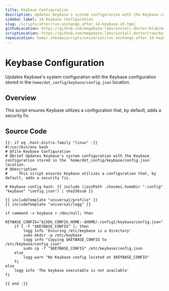 ```yaml
---
title: Keybase Configuration
description: Updates Keybase's system configuration with the Keybase configuration stored in the `home/dot_config/keybase/config.json` location.
sidebar_label: 14 Keybase Configuration
slug: /scripts/after/run_onchange_after_14-keybase.sh.tmpl
githubLocation: https://github.com/megabyte-labs/install.doctor/blob/master/home/.chezmoiscripts/universal/run_onchange_after_14-keybase.sh.tmpl
scriptLocation: https://github.com/megabyte-labs/install.doctor/raw/master/home/.chezmoiscripts/universal/run_onchange_after_14-keybase.sh.tmpl
repoLocation: home/.chezmoiscripts/universal/run_onchange_after_14-keybase.sh.tmpl
---
```

# Keybase Configuration

Updates Keybase's system configuration with the Keybase configuration stored in the `home/dot_config/keybase/config.json` location.

## Overview

This script ensures Keybase utilizes a configuration that, by default, adds a security fix.



## Source Code

```
{{- if eq .host.distro.family "linux" -}}
#!/usr/bin/env bash
# @file Keybase Configuration
# @brief Updates Keybase's system configuration with the Keybase configuration stored in the `home/dot_config/keybase/config.json` location.
# @description
#     This script ensures Keybase utilizes a configuration that, by default, adds a security fix.

# Keybase config hash: {{ include (joinPath .chezmoi.homeDir ".config" "keybase" "config.json") | sha256sum }}

{{ includeTemplate "universal/profile" }}
{{ includeTemplate "universal/logg" }}

if command -v keybase > /dev/null; then
    KEYBASE_CONFIG="${XDG_CONFIG_HOME:-$HOME/.config}/keybase/config.json"
    if [ -f "$KEYBASE_CONFIG" ]; then
        logg info 'Ensuring /etc/keybase is a directory'
        sudo mkdir -p /etc/keybase
        logg info "Copying $KEYBASE_CONFIG to /etc/keybase/config.json"
        sudo cp -f "$KEYBASE_CONFIG" /etc/keybase/config.json
    else
        logg warn "No Keybase config located at $KEYBASE_CONFIG"
    fi
else
    logg info 'The keybase executable is not available'
fi

{{ end -}}
```
